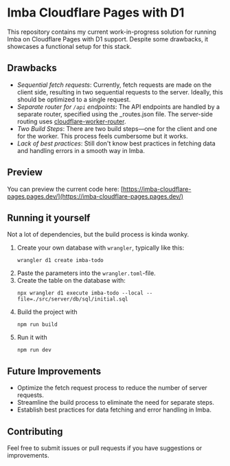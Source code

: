# Imba Cloudflare Pages with D1

This repository contains my current work-in-progress solution for running Imba on Cloudflare Pages with D1 support. Despite some drawbacks, it showcases a functional setup for this stack.

## Drawbacks

* *Sequential fetch requests*: Currently, fetch requests are made on the client side, resulting in two sequential requests to the server. Ideally, this should be optimized to a single request.
* *Separate router for `/api` endpoints*: The API endpoints are handled by a separate router, specified using the _routes.json file. The server-side routing uses [cloudflare-worker-router](https://github.com/tsndr/cloudflare-worker-router).
* *Two Build Steps*: There are two build steps—one for the client and one for the worker. This process feels cumbersome but it works.
* *Lack of best practices*: Still don't know best practices in fetching data and handling errors in a smooth way in Imba.

## Preview
You can preview the current code here: [https://imba-cloudflare-pages.pages.dev/](https://imba-cloudflare-pages.pages.dev/)

## Running it yourself
Not a lot of dependencies, but the build process is kinda wonky.
1. Create your own database with `wrangler`, typically like this:
   ```
   wrangler d1 create imba-todo
   ```
2. Paste the parameters into the `wrangler.toml`-file.
3. Create the table on the database with:
   ```
   npx wrangler d1 execute imba-todo --local --file=./src/server/db/sql/initial.sql
   ```
4. Build the project with
   ```
   npm run build
   ```
5. Run it with
   ```
   npm run dev
   ```

## Future Improvements

* Optimize the fetch request process to reduce the number of server requests.
* Streamline the build process to eliminate the need for separate steps.
* Establish best practices for data fetching and error handling in Imba.

## Contributing

Feel free to submit issues or pull requests if you have suggestions or improvements.
